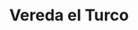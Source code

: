 ---
title: Vereda el Turco
nombre_comunidad: Vereda el Turco
municipio: Santander de Quilichao
departamento: Cauca
descripcion: >-
  Es una comunidad ubicada a unos 40 minutos del casco urbano a través de vía
  terciaria. Cuenta con redes de distribución de agua potable y energía. Se
  dedican principalmente a la agricultura, (producción, comercialización y
  consumo del café), Apicultura y Producción de panela
num_personas: 200
num_familias: 80
min_distancia_casco_urbano: 42
km_distancia_casco_urbano: 28
vias_acceso: >-
  vía terciaria, la mitad está pavimentada y la otra mitad en afirmado. Se
  encuentran en buen estado.
infraestructura_comunitaria: Instituciones educativas (IE),Puestos de Salud,Iglesias,Espacios deportivos
notas_infraestructura_comunitaria:
  - Escuela básica primaria y Colegio básica secundaria
  - |-

    Iglesia Cristiana e iglesia Católica
  - |-

    Dos Canchas Deportivas
  - ''
liderazgo_comunidad:
  - Se destaca un liderazgo en varios grupos etarios
  - ' Acostumbran a realizar mingas'
inclusion_diversidad_genero: ''
comentarios_conectividad: >-
  Los pobladores de la vereda cuentan con dispositivos móviles

  No tienen la posibilidad de acceder a una red por ausencia de puntos vive
  digital y zonas wifi en la vereda.

  Servicios de internet con operadores móviles particulares.
punto_SOLE: Punto Vive Digital
comentarios_punto_SOLE:
  - No Hay computadores en el Punto Vive Digital
  - ''
ppales_actividades_economicas_vocacion_productiva:
  - Agricultura
  - Apicultura
  - Turismo de naturaleza
comentarios_ppales_actividades_economicas_vocacion_productiva:
  - Agricultura (producción
  - |2-
     comercialización y consumo del café; Producción de panela; Cultivo de musáceas y Pancoger).
    Servicios agroecoturísticos (caminatas ecológicas
  - ' avistamiento de aves'
  - ' artesanos'
  - ' pajareros de oro).'
comunidad_sostenible_uso_suelo: ''
org_con_proyeccion:
  - Proyecto de caficultura
  - Proyecto de apicultura
  - Proyecto agreoecoturístico
  - MAGROVIDA
  - ASPROAM
servicios_publicos_comunidades_focalizadas:
  - Acueducto-Santander de Quilichao
  - Energía-Santander de Quilichao
  - Recolección de basuras-Santander de Quilichao
comunidades_focalizadas_educacion_infraestructura_educativa:
  - ''
comunidades_focalizadas_practicas_organizativas:
  - Junta de Acción Comunal
  - Asociación de cultivos transitorios
  - Asociacion De Productores Agropecuarios Municipal
  - Asociación de Apicultores del Norte del Cauca
  - Asociación Nacional de Usuarios Campesinos
  - PROINCAUCA
  - Plataforma Juvenil
conectividad_minima: Regular
iniciativas_priorizadas:
  - Café
  - Hortalizas
org_focalizada:
  - Asproam
  - Agrovida
riesgo: Bajo
otros_programas_USAID:
  - >-
    Proyecto de sistema de acueducto y alcantarillad apoyado por el Programa de
    Gobernabilidad Regional (RGA) de USAID y aprobado para ser financiado con
    recursos del Sistema General de Regalías
alianzas_colaboradores_1:
  - En alianza con la Juntas de Acción Comunal
  - ' la Asociación de Juntas'
  - ' la Administración Municipal y bajo el liderazgo del Gobierno Departamental'
  - ' se participa en el Programa "Camino de Oportunidades" cuya finalidad es la conservación de las vías a través de actividades de: rocería'
  - ' drenaje'
  - ' podas de vegetación'
  - |2-
     bacheos y procesos de conservación de recursos naturales.
    Ciudades
  - ' entornos y ruralidades saludables-Planes de Acción Comunitarios territoriales de oportunidades sostenibles (Taller Casa Pintada; Muralismo; Grupos de ayuda mutua; Proyectos de intervención comunitaria en atención de necesidades psicosociales'
  - ' saneamiento básico'
  - ' infraestructura'
  - ' arte'
  - >2-
     cultura y deporte.
    Iniciativa de la administración municipal que arrancó con un pilotaje en la
    zona urbana y podría revisarse la posibilidad de articulación para la zona
    rural.

    Universidades: Univalle; Universidad Nacional; UNAD.

    SENA: Formación Técnica
  - ' Tecnológica y complementaria.'
alianzas_colaboradores_2:
  - Programa ""Camino de Oportunidades"""
  - '"Ciudades'
  - ' entornos y ruralidades saludables"'
  - '"Formación Técnica'
  - ' Tecnológica y complementaria'
actividades_ocio:
  - ''
medios_comunicacion_narrativas_locales:
  - UMA KIWE-STEREO
  - EMISORA MONDOMO STEREO
num_visitas_realizadas: 10
num_diagnosticos_rurales_participativos_realizados: 1
infraestructura_salud_atencion_psicosocial:
  - Centro de salud
  - Promotora de salud
notas_infraestructura_salud_atencion_psicosocial: ''
num_visitas_predio: 0
url: /comunidad-focaliza/vereda-el-turco
layout: comunidad

---
